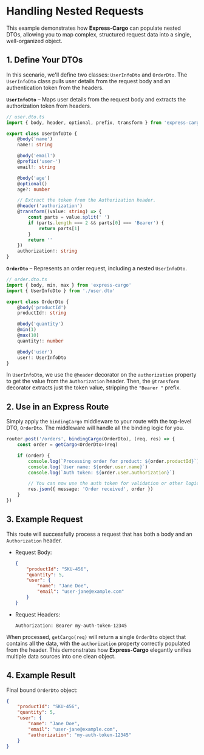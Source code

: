 # Handling Nested Requests

This example demonstrates how **Express-Cargo** can populate nested DTOs, allowing you to map complex, structured request data into a single, well-organized object.

## 1. Define Your DTOs

In this scenario, we'll define two classes: `UserInfoDto` and `OrderDto`. The `UserInfoDto` class pulls user details from the request body and an authentication token from the headers.

**`UserInfoDto`** – Maps user details from the request body and extracts the authorization token from headers.

```typescript
// user.dto.ts
import { body, header, optional, prefix, transform } from 'express-cargo'

export class UserInfoDto {
    @body('name')
    name!: string

    @body('email')
    @prefix('user-')
    email!: string

    @body('age')
    @optional()
    age?: number

    // Extract the token from the Authorization header.
    @header('authorization')
    @transform((value: string) => {
        const parts = value.split(' ')
        if (parts.length === 2 && parts[0] === 'Bearer') {
            return parts[1]
        }
        return ''
    })
    authorization!: string
}
```

**`OrderDto`** – Represents an order request, including a nested `UserInfoDto`.

```typescript
// order.dto.ts
import { body, min, max } from 'express-cargo'
import { UserInfoDto } from './user.dto'

export class OrderDto {
    @body('productId')
    productId!: string

    @body('quantity')
    @min(1)
    @max(10)
    quantity!: number

    @body('user')
    user!: UserInfoDto
}
```

In `UserInfoDto`, we use the `@header` decorator on the `authorization` property to get the value from the `Authorization` header. Then, the `@transform` decorator extracts just the token value, stripping the `"Bearer "` prefix.

## 2. Use in an Express Route

Simply apply the `bindingCargo` middleware to your route with the top-level DTO, `OrderDto`. The middleware will handle all the binding logic for you.

```typescript
router.post('/orders', bindingCargo(OrderDto), (req, res) => {
    const order = getCargo<OrderDto>(req)

    if (order) {
        console.log(`Processing order for product: ${order.productId}`)
        console.log(`User name: ${order.user.name}`)
        console.log(`Auth token: ${order.user.authorization}`)

        // You can now use the auth token for validation or other logic.
        res.json({ message: 'Order received', order })
    }
})
```

## 3. Example Request

This route will successfully process a request that has both a body and an `Authorization` header.

- Request Body:
    ```json
    {
        "productId": "SKU-456",
        "quantity": 5,
        "user": {
            "name": "Jane Doe",
            "email": "user-jane@example.com"
        }
    }
    ```

- Request Headers:

    ```
    Authorization: Bearer my-auth-token-12345
    ```

When processed, `getCargo(req)` will return a single `OrderDto` object that contains all the data, with the `authorization` property correctly populated from the header. This demonstrates how **Express-Cargo** elegantly unifies multiple data sources into one clean object.

## 4. Example Result

Final bound `OrderDto` object:

```json
{
    "productId": "SKU-456",
    "quantity": 5,
    "user": {
        "name": "Jane Doe",
        "email": "user-jane@example.com",
        "authorization": "my-auth-token-12345"
    }
}
```
